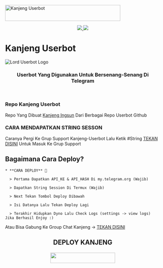 <a href="https://cooltext.com"><img src="https://images.cooltext.com/5527008.gif" width="374" height="52" alt="Kanjeng Userbot" /></a>

<p align="center">
  <a href="https://github.com/AftahBagas/Kanjeng_/fork">
    <img src="https://img.shields.io/github/forks/AftahBagas/Kanjeng_?label=Fork&style=social">
    
  </a>
  <a href="https://github.com/AftahBagas/Kanjeng_">
    <img src="https://img.shields.io/github/stars/AftahBagas/Kanjeng_?style=social">
  </a>
</p>  

# Kanjeng Userbot
![Lord Userbot Logo](https://telegra.ph/file/858a7ef4275e9adaaf11f.jpg)

<h3 align="center">Userbot Yang Digunakan Untuk Bersenang-Senang Di Telegram</h3>
<p align="center">&nbsp;</p>

### Repo Kanjeng Userbot
Repo Yang Dibuat [Kanjeng Ingsun](https://t.me/kanjengIngsun) Dari Berbagai Repo Userbot Github 


### CARA MENDAPATKAN STRING SESSON

Caranya Pergi Ke Grup Support Kanjeng-Userbot Lalu Ketik #String [TEKAN DISINI](https://t.me/petercord) Untuk Masuk Ke Grup Support

## Bagaimana Cara Deploy?

```
* **CARA DEPLOY** 🔧

  > Pertama Dapatkan API_KE & API_HASH Di my.telegram.org (Wajib)

  > Dapatkan String Session Di Termux (Wajib)

  > Next Tekan Tombol Deploy Dibawah

  > Isi Datanya Lalu Tekan Deploy Lagi

  > Terakhir Hidupkan Dyno Lalu Check Logs (settings -> view logs) Jika Berhasil Enjoy :)
```
Atau Bisa Gabung Ke Group Chat Kanjeng -> [TEKAN DISINI](https://t.me/petercord)
## <p align="center">DEPLOY KANJENG</p>


<p align="center"><a href="https://heroku.com/deploy?template=https://github.com/Aftahbagas/Kanjeng_"> <img src="https://img.shields.io/badge/Deploy%20Ke%20Heroku-magenta?style=flat&logo=heroku" width="210" height="34.45" /></a></p>

<br>
</p>

